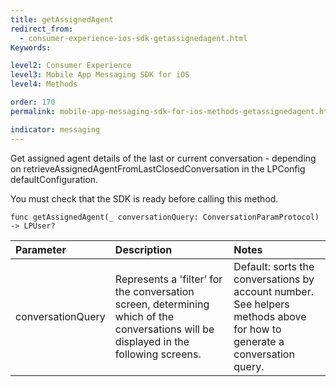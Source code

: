 ```yaml
---
title: getAssignedAgent
redirect_from:
  - consumer-experience-ios-sdk-getassignedagent.html
Keywords:

level2: Consumer Experience
level3: Mobile App Messaging SDK for iOS
level4: Methods

order: 170
permalink: mobile-app-messaging-sdk-for-ios-methods-getassignedagent.html

indicator: messaging
---
```


Get assigned agent details of the last or current conversation - depending on retrieveAssignedAgentFromLastClosedConversation in the LPConfig defaultConfiguration. 

You must check that the SDK is ready before calling this method.

`func getAssignedAgent(_ conversationQuery: ConversationParamProtocol) -> LPUser?`

| Parameter | Description | Notes |
| :--- | :--- | :--- |
| conversationQuery | Represents a 'filter’ for the conversation screen, determining which of the conversations will be displayed in the following screens. | Default: sorts the conversations by account number. <br> See helpers methods above for how to generate a conversation query. |